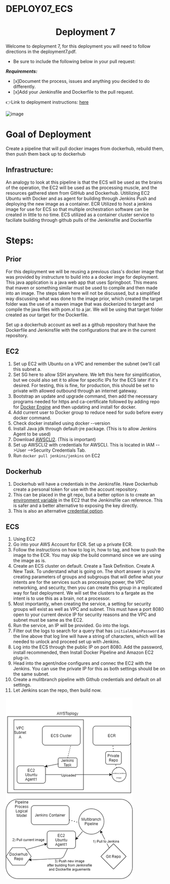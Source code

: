 # DEPLOY07_ECS
<h1 align=center>Deployment 7</h1>

Welcome to deployment 7, for this deployment you will need to follow directions in the deployment7.pdf.   

- Be sure to include the following below in your pull request: 

***Requirements:*** 
- [x]Document the process, issues and anything you decided to do differently.
- [x]Add your Jenkinsfile and Dockerfile to the pull request.

👉Link to deployment instructions: [here](https://github.com/kura-labs-org/DEPLOY7_ECS/blob/main/Deployment%237.pdf)  

![image](https://devops4solutions.com/wp-content/uploads/2020/09/Dockerpublish.png)

<h1>Goal of Deployment</h1>
Create a pipeline that will pull docker images from dockerhub, rebuild them, then push them back up to dockerhub
<h2>Infrastructure:</h2>
An analogy to look at this pipeline is that the ECS will be used as the brains of the operation, the EC2 will be used as the processing muscle, and the resources gathered stem from GitHub and Dockerhub.
Utitilizing EC2 Ubuntu with Docker and as agent for building through Jenkins Push and deploying the new image as a container.
ECR Utilized to host a jenkins image for use for ECS so that multiple orchestration software can be created in little to no time.
ECS utilized as a container cluster service to faciliate building through github pulls of the Jenkinsfile and Dockerfile

<h1>Steps:</h2>

<h2>Prior</h2>
For this deployment we will be reusing a previous class's docker image that was provided by instructure to build into a a docker imge for deployment. This java application is a java web app that uses Springboot. This means that maven or something similar must be used to compile and then made into an image. The steps taken here will not be discussed, but a simplified way discussing what was done to the image prior, which created the target folder was the use of a maven image that was dockerized to target and compile the java files with pom.xl to a jar. We will be using that target folder created as our target for the Dockerfile.

Set up a dockerhub account as well as a github repository that have the Dockerfile and Jenkinsfile with the configurations that are in the current repository.

<h2>EC2</h2>

1) Set up EC2 with Ubuntu on a VPC and remember the subnet (we'll call this subnet a.
2) Set SG here to allow SSH anywhere. We left this here for simplification, but we could also set it to allow for specific IPs for the ECS later if it's desired. For testing, this is fine, for production, this should be set to private with allowed outbound through an internet gateway.
3) Bootstrap an update and upgrade command, then add the necessary programs needed for https and ca-certificate followed by adding repo for [Docker Engine](https://docs.docker.com/engine/install/ubuntu/) and then updating and install for docker.
4) Add current user to Docker group to reduce need for sudo before every docker command.
5) Check docker installed using docker --version
6) Install Java jdk through default-jre package. (This is to allow Jenkins Agent to be used)
7) Download [AWSCLI2](https://docs.aws.amazon.com/cli/latest/userguide/install-cliv2.html). (This is important)
8) Set up AWSCLI2 with credentials for AWSCLI. This is located in IAM -->User -->Security Credentials Tab.
9) Run `docker pull jenkins/jenkins` on EC2

<h2>Dockerhub</h2>

1) Dockerhub will have a credentials in the Jenkinsfile. Have Dockerhub create a personal token for use with the account repository.
2) This can be placed in the git repo, but a better option is to create an [environment variable](https://www.serverlab.ca/tutorials/linux/administration-linux/how-to-set-environment-variables-in-linux/) in the EC2 that the Jenkinsfile can reference. This is safer and a better alternative to exposing the key directly.
3) This is also an alternative [credential option](https://appfleet.com/blog/building-docker-images-to-docker-hub-using-jenkins-pipelines/).

<h2>ECS</h2>

1) Using EC2 
2) Go into your AWS Account for ECR. Set up a private ECR.
3) Follow the instructions on how to log in, how to tag, and how to push the image to the ECR. You may skip the build command since we are using the image as is.
4) Create an ECS cluster on default. Create a Task Definition. Create A New Task. To understand what is going on. The short answer is you're creating parameters of groups and subgroups that will define what your intents are for the services such as processing power, the VPC networking, and security, then you can create this group in a replicated way for fast deployment. We will set the clusters to a fargate as the intent is to use this as a brain, not a processor.
5) Most importantly, when creating the service, a setting for security groups will exist as well as VPC and subnet. This must have a port 8080 open to your current device IP for security reasons and the VPC and subnet must be same as the EC2.
6) Run the service, an IP will be provided. Go into the logs.
7) Filter out the logs to search for a query that has `initialAdminPassword` as the line above that log line will have a string of characters, which will be needed to unlock and proceed set up with Jenkins.
8) Log into the ECS through the public IP on port 8080. Add the password, install recommended, then Install Docker Pipeline and Amazon EC2 plug-in.
9) Head into the agent/ndoe configures and connec the EC2 with the Jenkins. You can use the private IP for this as both settings should be on the same subnet.
10) Create a mulitbranch pipeline with Github credentials and default on all settings.
11) Let Jenkins scan the repo, then build now.

![image](https://github.com/kawangwong/DEPLOY07_ECS/blob/main/Topology%20Design.png)

